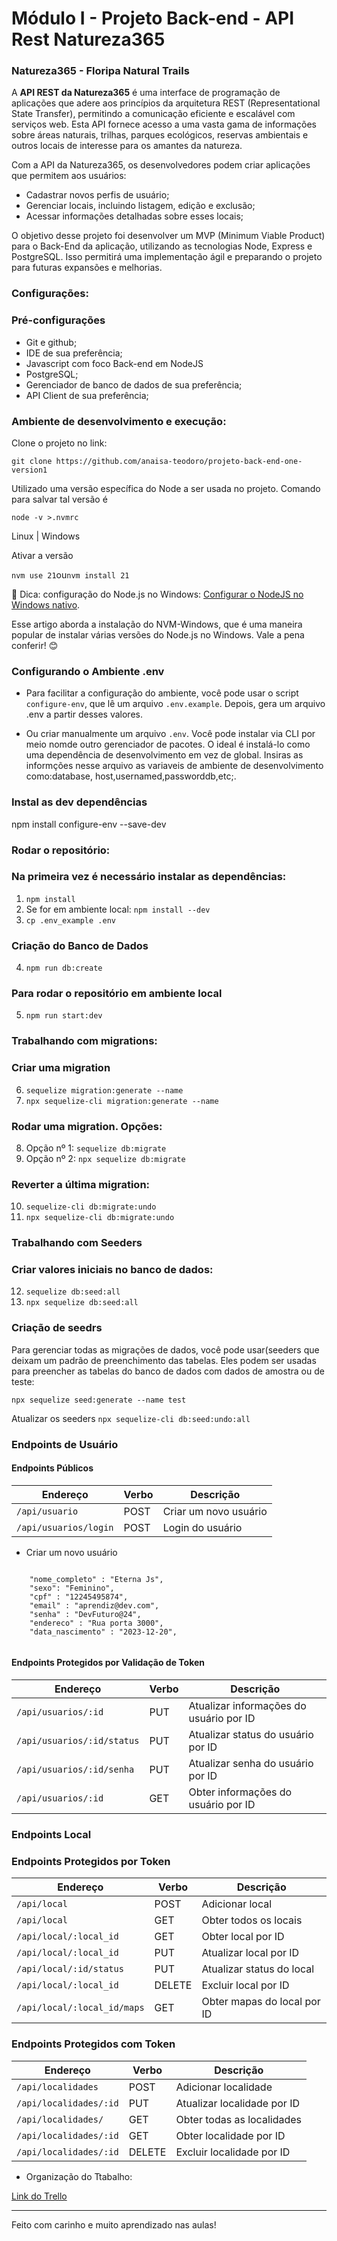 # Módulo I - Projeto Back-end - API Rest Natureza365

### Natureza365 - Floripa Natural Trails

A **API REST da Natureza365** é uma interface de programação de aplicações que adere aos princípios da arquitetura REST (Representational State Transfer), permitindo a comunicação eficiente e escalável com serviços web. Esta API fornece acesso a uma vasta gama de informações sobre áreas naturais, trilhas, parques ecológicos, reservas ambientais e outros locais de interesse para os amantes da natureza.

Com a API da Natureza365, os desenvolvedores podem criar aplicações que permitem aos usuários:

* Cadastrar novos perfis de usuário;
* Gerenciar locais, incluindo listagem, edição e exclusão;
* Acessar informações detalhadas sobre esses locais;

O objetivo desse projeto foi desenvolver um MVP (Minimum Viable Product) para o Back-End da aplicação, utilizando as tecnologias Node, Express e PostgreSQL. Isso permitirá uma implementação ágil e preparando o projeto para futuras expansões e melhorias.


### Configurações:

### Pré-configurações

- Git e github;
- IDE de sua preferência;
- Javascript com foco Back-end em NodeJS
- PostgreSQL;
- Gerenciador de banco de dados de sua preferência;
- API Client de sua preferência;

### Ambiente de desenvolvimento e execução:

Clone o projeto no link:

`git clone https://github.com/anaisa-teodoro/projeto-back-end-one-version1`

<p>Utilizado uma versão específica do Node a ser usada no projeto. Comando para salvar tal versão é</p>

`node -v >.nvmrc`

Linux | Windows

<p>Ativar a versão</p>

`nvm use 21`ou`nvm install 21`

🔎 Dica: configuração do Node.js no Windows:  [Configurar o NodeJS no Windows nativo](https://learn.microsoft.com/pt-br/windows/dev-environment/javascript/nodejs-on-windows). 

Esse artigo aborda a instalação do NVM-Windows, que é uma maneira popular de instalar várias versões do Node.js no Windows. Vale a pena conferir! 😊

### Configurando o Ambiente .env

- Para facilitar a configuração do ambiente, você pode usar o script `configure-env`, que lê um arquivo `.env.example`. Depois, gera um arquivo .env a partir desses valores.

- Ou criar manualmente um arquivo `.env`.
  Você pode instalar via CLI por meio nomde outro gerenciador de pacotes.
  O ideal é instalá-lo como uma dependência de desenvolvimento em vez de global. Insiras as informções nesse arquivo as variaveis de ambiente de desenvolvimento como:database, host,usernamed,passworddb,etc;.


### Instal as dev dependências

npm install configure-env --save-dev

### Rodar o repositório:

### Na primeira vez é necessário instalar as dependências:

1. `npm install`
2. Se for em ambiente local: `npm install --dev`
3. `cp .env_example .env`

### Criação do Banco de Dados
4. `npm run db:create`

### Para rodar o repositório em ambiente local

5. `npm run start:dev`

### Trabalhando com migrations:

### Criar uma migration

6. `sequelize migration:generate --name `
7. `npx sequelize-cli migration:generate --name `

### Rodar uma migration. Opções:

8. Opção nº 1: `sequelize db:migrate`
9. Opção nº 2: `npx sequelize db:migrate`

### Reverter a última migration:

10. `sequelize-cli db:migrate:undo`
11. `npx sequelize-cli db:migrate:undo`

### Trabalhando com Seeders

### Criar valores iniciais no banco de dados:

12. `sequelize db:seed:all`
13. `npx sequelize db:seed:all`

### Criação de seedrs

Para gerenciar todas as migrações de dados, você pode usar(seeders que deixam um padrão de preenchimento das tabelas. Eles podem ser usadas para preencher as tabelas do banco de dados com dados de amostra ou de teste:

 `npx sequelize seed:generate --name test `

 Atualizar os seeders
`npx sequelize-cli db:seed:undo:all`
 
 
### Endpoints de Usuário

#### Endpoints Públicos

| Endereço              | Verbo | Descrição             |
| --------------------- | ----- | --------------------- |
| `/api/usuario`        | POST  | Criar um novo usuário |
| `/api/usuarios/login` | POST  | Login do usuário      |


- Criar um novo usuário
```
     
    "nome_completo" : "Eterna Js",
    "sexo": "Feminino",
    "cpf" : "12245495874",
    "email" : "aprendiz@dev.com",
    "senha" : "DevFuturo@24",
    "endereco" : "Rua porta 3000",     
    "data_nascimento" : "2023-12-20",
     

```

#### Endpoints Protegidos por Validação de Token

| Endereço                   | Verbo | Descrição                               |
| -------------------------- | ----- | --------------------------------------- |
| `/api/usuarios/:id`        | PUT   | Atualizar informações do usuário por ID |
| `/api/usuarios/:id/status` | PUT   | Atualizar status do usuário por ID      |
| `/api/usuarios/:id/senha`  | PUT   | Atualizar senha do usuário por ID       |
| `/api/usuarios/:id`        | GET   | Obter informações do usuário por ID     |

### Endpoints Local

### Endpoints Protegidos por Token

| Endereço                    | Verbo  | Descrição                   |
| --------------------------- | ------ | --------------------------- |
| `/api/local`                | POST   | Adicionar local             |
| `/api/local`                | GET    | Obter todos os locais       |
| `/api/local/:local_id`      | GET    | Obter local por ID          |
| `/api/local/:local_id`      | PUT    | Atualizar local por ID      |
| `/api/local/:id/status`     | PUT    | Atualizar status do local   |
| `/api/local/:local_id`      | DELETE | Excluir local por ID        |
| `/api/local/:local_id/maps` | GET    | Obter mapas do local por ID |

### Endpoints Protegidos com Token

| Endereço               | Verbo  | Descrição                   |
| ---------------------- | ------ | --------------------------- |
| `/api/localidades`     | POST   | Adicionar localidade        |
| `/api/localidades/:id` | PUT    | Atualizar localidade por ID |
| `/api/localidades/`    | GET    | Obter todas as localidades  |
| `/api/localidades/:id` | GET    | Obter localidade por ID     |
| `/api/localidades/:id` | DELETE | Excluir localidade por ID   |

- Organização do Ttabalho:


[Link do Trello](https://trello.com/invite/b/PXvepNMQ/ATTI70254cc8d317361e30b98ddc44f43c671CB78012/natureza365-floripa-natural-trails)

---

Feito com carinho e muito aprendizado nas aulas! 
